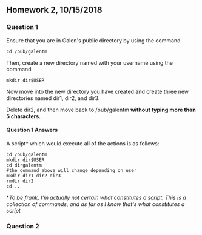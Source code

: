 ## Homework 2, 10/15/2018

### Question 1
Ensure that you are in Galen's public directory by using the command 

```
cd /pub/galentm
```

Then, create a new directory named with your username using the command

```
mkdir dir$USER
```

Now move into the new directory you have created and create three new directories named dir1, dir2, and dir3.

Delete dir2, and then move back to /pub/galentm **without typing more than 5 characters.** 

#### Question 1 Answers
A script* which would execute all of the actions is as follows:

```
cd /pub/galentm
mkdir dir$USER
cd dirgalentm
#the command above will change depending on user
mkdir dir1 dir2 dir3
rmdir dir2
cd ..
```

*_To be frank, I'm actually not certain what constitutes a script. This is a collection of commands, and as far as I know that's what constitutes a script_

### Question 2
